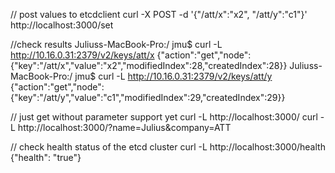 // post values to etcdclient
curl -X POST -d '{"/att/x":"x2", "/att/y":"c1"}' http://localhost:3000/set

//check results
Juliuss-MacBook-Pro:/ jmu$ curl -L http://10.16.0.31:2379/v2/keys/att/x
{"action":"get","node":{"key":"/att/x","value":"x2","modifiedIndex":28,"createdIndex":28}}
Juliuss-MacBook-Pro:/ jmu$ curl -L http://10.16.0.31:2379/v2/keys/att/y
{"action":"get","node":{"key":"/att/y","value":"c1","modifiedIndex":29,"createdIndex":29}}

// just get without parameter support yet
curl -L http://localhost:3000/
curl -L http://localhost:3000/?name=Julius&company=ATT

// check health status of the etcd cluster
curl -L http://localhost:3000/health
{"health": "true"}
